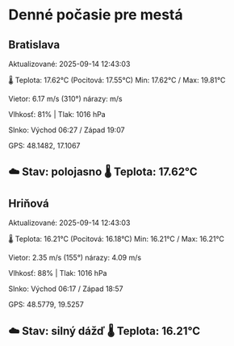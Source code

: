 ﻿# Denné počasie pre mestá

## Bratislava
Aktualizované: 2025-09-14 12:43:03

🌡️ Teplota: 17.62°C 
(Pocitová: 17.55°C)
Min: 17.62°C / Max: 19.81°C

Vietor: 6.17 m/s    (310°) 
nárazy:  m/s

Vlhkosť: 81% | Tlak: 1016 hPa

Slnko: Východ 06:27 / Západ 19:07

GPS: 48.1482, 17.1067

☁️ Stav: polojasno        🌡️ Teplota: 17.62°C
---

## Hriňová
Aktualizované: 2025-09-14 12:43:03

🌡️ Teplota: 16.21°C 
(Pocitová: 16.18°C)
Min: 16.21°C / Max: 16.21°C

Vietor: 2.35 m/s (155°)
nárazy: 4.09 m/s

Vlhkosť: 88% | Tlak: 1016 hPa

Slnko: Východ 06:17 / Západ 18:57

GPS: 48.5779, 19.5257

☁️ Stav: silný dážď        🌡️ Teplota: 16.21°C
---
